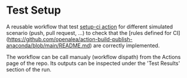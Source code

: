 # Test Setup

A reusable workflow that test [setup-ci action](https://github.com/openalea/action-build-publish-anaconda/blob/main/setup-ci/action.yml) for different simulated scenario (push, pull request, ...) to check that the [rules defined for CI] (https://github.com/openalea/action-build-publish-anaconda/blob/main/README.md) are correctly implemented.

The workflow can be call manualy (workflow dispath) from the Actions page of the repo. Its outputs can be inspected under the 'Test Results' section of the run.


